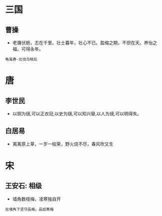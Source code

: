 
# 三国
## 曹操
- 老骥伏枥，志在千里。壮士暮年，壮心不已。盈缩之期，不但在天。养怡之福，可得永年。
```
龟虽寿-北伐乌桓后
```
# 唐
## 李世民
- 以铜为镜,可以正衣冠,以史为镜,可以知兴替,以人为镜,可以明得失。
## 白居易
- 离离原上草，一岁一枯荣，野火烧不尽，春风吹又生
# 宋
## 王安石: 相级
- 墙角数枝梅，凌寒独自开
```
在墙角下坚守品格，品如寒梅
```
